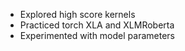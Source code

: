 - Explored high score kernels
- Practiced torch XLA and XLMRoberta
- Experimented with model parameters


